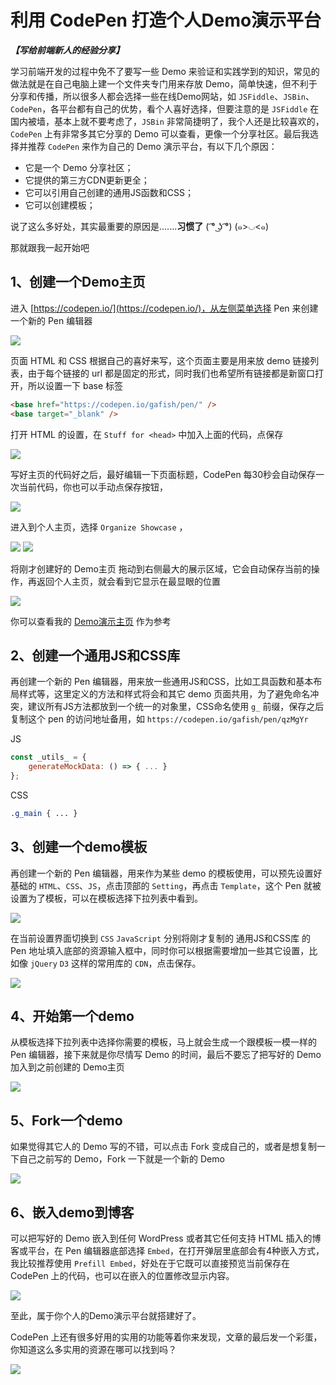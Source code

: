 # 利用 CodePen 打造个人Demo演示平台

***【写给前端新人的经验分享】***

学习前端开发的过程中免不了要写一些 Demo 来验证和实践学到的知识，常见的做法就是在自己电脑上建一个文件夹专门用来存放 Demo，简单快速，但不利于分享和传播，所以很多人都会选择一些在线Demo网站，如 `JSFiddle`、`JSBin`、`CodePen`，各平台都有自己的优势，看个人喜好选择，但要注意的是 `JSFiddle` 在国内被墙，基本上就不要考虑了，`JSBin` 非常简捷明了，我个人还是比较喜欢的，`CodePen` 上有非常多其它分享的 Demo 可以查看，更像一个分享社区。最后我选择并推荐 `CodePen` 来作为自己的 Demo 演示平台，有以下几个原因：

- 它是一个 Demo 分享社区；
- 它提供的第三方CDN更新更全；
- 它可以引用自己创建的通用JS函数和CSS；
- 它可以创建模板；

说了这么多好处，其实最重要的原因是.......**习惯了** ( ͡° ͜ʖ ͡°) (๑>◡<๑) 

那就跟我一起开始吧

## 1、创建一个Demo主页

进入 [https://codepen.io/](https://codepen.io/)，从左侧菜单选择 Pen 来创建一个新的 Pen 编辑器

![](https://github.com/gafish/gafish.github.com/raw/master/images/Jietu20190713-062038.jpg)

页面 HTML 和 CSS 根据自己的喜好来写，这个页面主要是用来放 demo 链接列表，由于每个链接的 url 都是固定的形式，同时我们也希望所有链接都是新窗口打开，所以设置一下 base 标签

```html
<base href="https://codepen.io/gafish/pen/" />
<base target="_blank" />
```

打开 HTML 的设置，在 `Stuff for <head>` 中加入上面的代码，点保存

![](https://github.com/gafish/gafish.github.com/raw/master/images/Jietu20190713-063426.jpg)

写好主页的代码好之后，最好编辑一下页面标题，CodePen 每30秒会自动保存一次当前代码，你也可以手动点保存按钮，

![](https://github.com/gafish/gafish.github.com/raw/master/images/Jietu20190713-065701.jpg)

进入到个人主页，选择 `Organize Showcase` ，

![](https://github.com/gafish/gafish.github.com/raw/master/images/Jietu20190713-064403.jpg)
![](https://github.com/gafish/gafish.github.com/raw/master/images/Jietu20190713-064640.jpg)

将刚才创建好的 Demo主页 拖动到右侧最大的展示区域，它会自动保存当前的操作，再返回个人主页，就会看到它显示在最显眼的位置

![](https://github.com/gafish/gafish.github.com/raw/master/images/Jietu20190713-064906.jpg)

你可以查看我的 [Demo演示主页](https://codepen.io/gafish/full/joKPoj) 作为参考

## 2、创建一个通用JS和CSS库

再创建一个新的 Pen 编辑器，用来放一些通用JS和CSS，比如工具函数和基本布局样式等，这里定义的方法和样式将会和其它 demo 页面共用，为了避免命名冲突，建议所有JS方法都放到一个统一的对象里，CSS命名使用 `g_` 前缀，保存之后复制这个 pen 的访问地址备用，如 `https://codepen.io/gafish/pen/qzMgYr`

JS
```js
const _utils_ = {
    generateMockData: () => { ... }
};
```

CSS
```css
.g_main { ... }
```

## 3、创建一个demo模板

再创建一个新的 Pen 编辑器，用来作为某些 demo 的模板使用，可以预先设置好基础的 `HTML`、`CSS`、`JS`，点击顶部的 `Setting`，再点击 `Template`，这个 Pen 就被设置为了模板，可以在模板选择下拉列表中看到。

![](https://github.com/gafish/gafish.github.com/raw/master/images/Jietu20190713-112316.jpg)

在当前设置界面切换到 `CSS` `JavaScript` 分别将刚才复制的 通用JS和CSS库 的 Pen 地址填入底部的资源输入框中，同时你可以根据需要增加一些其它设置，比如像 `jQuery` `D3` 这样的常用库的 `CDN`，点击保存。

![](https://github.com/gafish/gafish.github.com/raw/master/images/Jietu20190713-112613.jpg)

## 4、开始第一个demo

从模板选择下拉列表中选择你需要的模板，马上就会生成一个跟模板一模一样的 Pen 编辑器，接下来就是你尽情写 Demo 的时间，最后不要忘了把写好的 Demo 加入到之前创建的 Demo主页

![](https://github.com/gafish/gafish.github.com/raw/master/images/Jietu20190713-112915.jpg)

## 5、Fork一个demo

如果觉得其它人的 Demo 写的不错，可以点击 Fork 变成自己的，或者是想复制一下自己之前写的 Demo，Fork 一下就是一个新的 Demo

![](https://github.com/gafish/gafish.github.com/raw/master/images/Jietu20190713-084339.jpg)

## 6、嵌入demo到博客

可以把写好的 Demo 嵌入到任何 WordPress 或者其它任何支持 HTML 插入的博客或平台，在 Pen 编辑器底部选择 `Embed`，在打开弹层里底部会有4种嵌入方式，我比较推荐使用 `Prefill Embed`，好处在于它既可以直接预览当前保存在 CodePen 上的代码，也可以在嵌入的位置修改显示内容。

![](https://github.com/gafish/gafish.github.com/raw/master/images/Jietu20190713-142930.jpg)

至此，属于你个人的Demo演示平台就搭建好了。

CodePen 上还有很多好用的实用的功能等着你来发现，文章的最后发一个彩蛋，你知道这么多实用的资源在哪可以找到吗？

![](https://github.com/gafish/gafish.github.com/raw/master/images/Jietu20190713-144412.gif)

